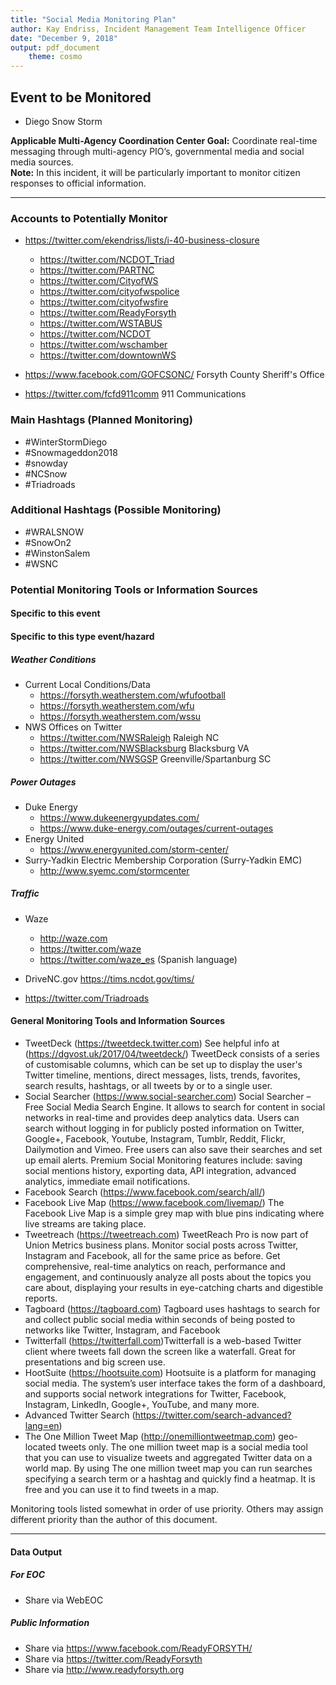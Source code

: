 ```yaml
---
title: "Social Media Monitoring Plan"
author: Kay Endriss, Incident Management Team Intelligence Officer
date: "December 9, 2018"
output: pdf_document 
    theme: cosmo
---
```

<!--
###### “In preparing for battle I have always found that plans are useless, but planning is indispensable.” 
###### ― Dwight D. Eisenhower
###### “Always, Always have a plan” 
###### ― Rick Riordan
###### “The best laid schemes o' mice an' men gang aft agley.” 
###### ― Robert Burns, Collected Poems of Robert Burns
###### “A man may plant a tree for a number of reasons. Perhaps he likes trees. Perhaps he wants shelter. Or perhaps he knows that someday he may need the firewood.” 
###### ― Joanne Harris, Runemarks-->

## Event to be Monitored ##
* Diego Snow Storm

**Applicable Multi-Agency Coordination Center Goal:** Coordinate real-time messaging through multi-agency PIO’s, governmental media and social media sources.  
**Note:** In this incident, it will be particularly important to monitor citizen responses to official information.

***  
### Accounts to Potentially Monitor ###
* https://twitter.com/ekendriss/lists/i-40-business-closure
    + https://twitter.com/NCDOT_Triad
    + https://twitter.com/PARTNC
    + https://twitter.com/CityofWS
    + https://twitter.com/cityofwspolice
    + https://twitter.com/cityofwsfire
    + https://twitter.com/ReadyForsyth
    + https://twitter.com/WSTABUS
    + https://twitter.com/NCDOT
    + https://twitter.com/wschamber
    + https://twitter.com/downtownWS

* https://www.facebook.com/GOFCSONC/  Forsyth County Sheriff's Office
* https://twitter.com/fcfd911comm  911 Communications
<!--
### Websites and Additional Information ###
-->

### Main Hashtags (Planned Monitoring) ###
* #WinterStormDiego
* #Snowmageddon2018
* #snowday
* #NCSnow
* #Triadroads

### Additional Hashtags (Possible Monitoring) ###
* #WRALSNOW
* #SnowOn2
* #WinstonSalem
* #WSNC

<!--
### Additional Hashtags (Sporadic Monitoring) ###
* as needed
-->

### Potential Monitoring Tools or Information Sources ###
#### Specific to this event ####

#### Specific to this type event/hazard ####
<!--
##### Flood #####
-->
##### Weather Conditions #####
* Current Local Conditions/Data 
    + https://forsyth.weatherstem.com/wfufootball
    + https://forsyth.weatherstem.com/wfu
    + https://forsyth.weatherstem.com/wssu
* NWS Offices on Twitter
    + https://twitter.com/NWSRaleigh  Raleigh NC
    + https://twitter.com/NWSBlacksburg  Blacksburg VA
    + https://twitter.com/NWSGSP  Greenville/Spartanburg SC

##### Power Outages #####
* Duke Energy 
    + https://www.dukeenergyupdates.com/
    + https://www.duke-energy.com/outages/current-outages
* Energy United
    + https://www.energyunited.com/storm-center/
* Surry-Yadkin Electric Membership Corporation (Surry-Yadkin EMC)
    + http://www.syemc.com/stormcenter

##### Traffic #####
* Waze
    + http://waze.com
    + https://twitter.com/waze
    + https://twitter.com/waze_es (Spanish language)
    
* DriveNC.gov https://tims.ncdot.gov/tims/

* https://twitter.com/Triadroads

#### General Monitoring Tools and Information Sources ####
* TweetDeck (https://tweetdeck.twitter.com) See helpful info at (https://dgvost.uk/2017/04/tweetdeck/) TweetDeck consists of a series of customisable columns, which can be set up to display the user's Twitter timeline, mentions, direct messages, lists, trends, favorites, search results, hashtags, or all tweets by or to a single user.
* Social Searcher (https://www.social-searcher.com) Social Searcher – Free Social Media Search Engine. It allows to search for content in social networks in real-time and provides deep analytics data. Users can search without logging in for publicly posted information on Twitter, Google+, Facebook, Youtube, Instagram, Tumblr, Reddit, Flickr, Dailymotion and Vimeo. Free users can also save their searches and set up email alerts. Premium Social Monitoring features include: saving social mentions history, exporting data, API integration, advanced analytics, immediate email notifications.
* Facebook Search (https://www.facebook.com/search/all/) 
* Facebook Live Map (https://www.facebook.com/livemap/) The Facebook Live Map is a simple grey map with blue pins indicating where live streams are taking place.
* Tweetreach (https://tweetreach.com) TweetReach Pro is now part of Union Metrics business plans. Monitor social posts across Twitter, Instagram and Facebook, all for the same price as before. Get comprehensive, real-time analytics on reach, performance and engagement, and continuously analyze all posts about the topics you care about, displaying your results in eye-catching charts and digestible reports. 
* Tagboard (https://tagboard.com) Tagboard uses hashtags to search for and collect public social media within seconds of being posted to networks like Twitter, Instagram, and Facebook
* Twitterfall (https://twitterfall.com)Twitterfall is a web-based Twitter client where tweets fall down the screen like a waterfall. Great for presentations and big screen use.
* HootSuite (https://hootsuite.com) Hootsuite is a platform for managing social media. The system’s user interface takes the form of a dashboard, and supports social network integrations for Twitter, Facebook, Instagram, LinkedIn, Google+, YouTube, and many more.
* Advanced Twitter Search (https://twitter.com/search-advanced?lang=en)
* The One Million Tweet Map (http://onemilliontweetmap.com) geo-located tweets only. The one million tweet map is a social media tool that you can use to visualize tweets and aggregated Twitter data on a world map. By using The one million tweet map you can run searches specifying a search term or a hashtag and quickly find a heatmap. It is free and you can use it to find tweets in a map.

Monitoring tools listed somewhat in order of use priority. Others may assign different priority than the author of this document.  

***

#### Data Output ####
##### For EOC #####
* Share via WebEOC
##### Public Information #####
* Share via https://www.facebook.com/ReadyFORSYTH/
* Share via https://twitter.com/ReadyForsyth
* Share via http://www.readyforsyth.org

